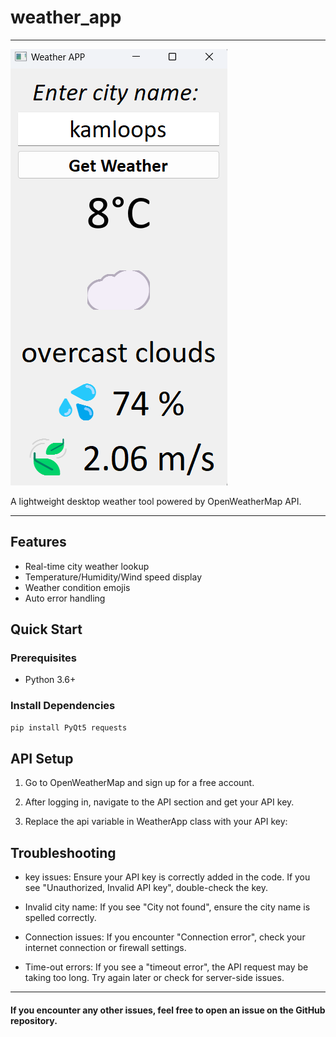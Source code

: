 # weather_app

---
![GUI Preview](gui_sample.png) <!-- Replace with your screenshot path -->

A lightweight desktop weather tool powered by OpenWeatherMap API.

---
## Features
- Real-time city weather lookup
- Temperature/Humidity/Wind speed display
- Weather condition emojis
- Auto error handling

## Quick Start

### Prerequisites
- Python 3.6+

### Install Dependencies
```bash
pip install PyQt5 requests
```
## API Setup

1. Go to OpenWeatherMap and sign up for a free account.

2. After logging in, navigate to the API section and get your API key.

3. Replace the api variable in WeatherApp class with your API key:

## Troubleshooting
- key issues: Ensure your API key is correctly added in the code. If you see "Unauthorized, Invalid API key", double-check the key.

- Invalid city name: If you see "City not found", ensure the city name is spelled correctly.

- Connection issues: If you encounter "Connection error", check your internet connection or firewall settings.

- Time-out errors: If you see a "timeout error", the API request may be taking too long. Try again later or check for server-side issues.

---

#### If you encounter any other issues, feel free to open an issue on the GitHub repository.